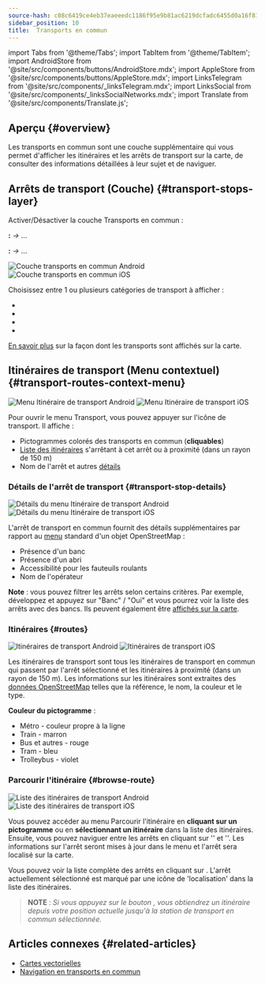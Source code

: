 ```yaml
---
source-hash: c08c6419ce4eb37eaeeedc1186f95e9b81ac6219dcfadc6455d0a16f81b7bdd4
sidebar_position: 10
title:  Transports en commun
---
```

import Tabs from '@theme/Tabs';
import TabItem from '@theme/TabItem';
import AndroidStore from '@site/src/components/buttons/AndroidStore.mdx';
import AppleStore from '@site/src/components/buttons/AppleStore.mdx';
import LinksTelegram from '@site/src/components/_linksTelegram.mdx';
import LinksSocial from '@site/src/components/_linksSocialNetworks.mdx';
import Translate from '@site/src/components/Translate.js';



## Aperçu {#overview}

Les transports en commun sont une couche supplémentaire qui vous permet d'afficher les itinéraires et les arrêts de transport sur la carte, de consulter des informations détaillées à leur sujet et de naviguer.

## Arrêts de transport (Couche) {#transport-stops-layer}

Activer/Désactiver la couche Transports en commun :

**<Translate android="true" ids="android_button_seq"/>:** *<Translate android="true" ids="shared_string_menu,configure_map,rendering_category_transport"/> →* &#8230;

<p> </p>

**<Translate ios="true" ids="ios_button_seq"/>:** *<Translate ios="true" ids="shared_string_menu,configure_map,rendering_category_transport"/> →* &#8230;

<p> </p>

![Couche transports en commun Android](@site/static/img/map/pt_layer_android.png) ![Couche transports en commun iOS](@site/static/img/map/pt_layer_ios.png)

Choisissez entre 1 ou plusieurs catégories de transport à afficher :

- <Translate android="true" ids="rendering_attr_transportStops_name"/>
- <Translate android="true" ids="rendering_attr_publicTransportMode_name"/>
- <Translate android="true" ids="rendering_attr_tramTrainRoutes_name"/>
- <Translate android="true" ids="rendering_attr_subwayMode_name"/>

[En savoir plus](../map/vector-maps.md#transport) sur la façon dont les transports sont affichés sur la carte.


## Itinéraires de transport (Menu contextuel) {#transport-routes-context-menu}

![Menu Itinéraire de transport Android](@site/static/img/map/pt_routemenu_android.png) ![Menu Itinéraire de transport iOS](@site/static/img/map/pt_routemenu_ios.png)

Pour ouvrir le menu Transport, vous pouvez appuyer sur l'icône de transport. Il affiche :

- Pictogrammes colorés des transports en commun (**cliquables**)
- [Liste des itinéraires](#routes) s'arrêtant à cet arrêt ou à proximité (dans un rayon de 150 m)
- Nom de l'arrêt et autres [détails](#transport-stop-details)

### Détails de l'arrêt de transport {#transport-stop-details}

![Détails du menu Itinéraire de transport Android](@site/static/img/map/pt_routemenu_details_android.png) ![Détails du menu Itinéraire de transport iOS](@site/static/img/map/pt_routemenu_details_ios.png)

L'arrêt de transport en commun fournit des détails supplémentaires par rapport au [menu](../map/map-context-menu.md#details) standard d'un objet OpenStreetMap :

- Présence d'un banc
- Présence d'un abri
- Accessibilité pour les fauteuils roulants
- Nom de l'opérateur

**Note** : vous pouvez filtrer les arrêts selon certains critères. Par exemple, développez et appuyez sur "Banc" / "Oui" et vous pourrez voir la liste des arrêts avec des bancs. Ils peuvent également être [affichés sur la carte](../map/point-layers-on-map.md#points-of-interest-pois).


### Itinéraires {#routes}

![Itinéraires de transport Android](@site/static/img/map/pt_routes_android.png) ![Itinéraires de transport iOS](@site/static/img/map/pt_routes_ios.png)

Les itinéraires de transport sont tous les itinéraires de transport en commun qui passent par l'arrêt sélectionné et les itinéraires à proximité (dans un rayon de 150 m). Les informations sur les itinéraires sont extraites des [données OpenStreetMap](https://wiki.openstreetmap.org/wiki/Public_transport) telles que la référence, le nom, la couleur et le type.

**Couleur du pictogramme** :

- Métro - couleur propre à la ligne
- Train - marron
- Bus et autres - rouge
- Tram - bleu
- Trolleybus - violet

### Parcourir l'itinéraire {#browse-route}

![Liste des itinéraires de transport Android](@site/static/img/map/pt_route_list_android.png)  ![Liste des itinéraires de transport iOS](@site/static/img/map/pt_route_list_ios.png)

Vous pouvez accéder au menu Parcourir l'itinéraire en **cliquant sur un pictogramme** ou en **sélectionnant un itinéraire** dans la liste des itinéraires. Ensuite, vous pouvez naviguer entre les arrêts en cliquant sur '<Translate android="true" ids="shared_string_previous"/>' et '<Translate android="true" ids="shared_string_next"/>'. Les informations sur l'arrêt seront mises à jour dans le menu et l'arrêt sera localisé sur la carte.

Vous pouvez voir la liste complète des arrêts en cliquant sur <Translate android="true" ids="rendering_category_details"/>. L'arrêt actuellement sélectionné est marqué par une icône de 'localisation' dans la liste des itinéraires.

> **NOTE** : *Si vous appuyez sur le bouton <Translate android="true" ids="get_directions"/>, vous obtiendrez un itinéraire depuis votre position actuelle jusqu'à la station de transport en commun sélectionnée.*


## Articles connexes {#related-articles}

- [Cartes vectorielles](../map/vector-maps.md)
- [Navigation en transports en commun](../navigation/routing/public-transport-navigation.md)